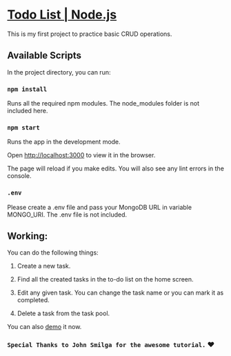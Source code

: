 # [Todo List | Node.js]( )

This is my first project to practice basic CRUD operations.

## Available Scripts

In the project directory, you can run:

### `npm install`

Runs all the required npm modules. The node_modules folder is not included here.

### `npm start`

Runs the app in the development mode.

Open [http://localhost:3000](http://localhost:3000) to view it in the browser.


The page will reload if you make edits.
You will also see any lint errors in the console.

### `.env`

Please create a .env file and pass your MongoDB URL in variable MONGO_URI. The .env file is not included.

## Working:
You can do the following things:

1. Create a new task.

2. Find all the created tasks in the to-do list on the home screen.

3. Edit any given task. You can change the task name or you can mark it as completed.
4. Delete a task from the task pool.

You can also [demo]( ) it now.

### `Special Thanks to John Smilga for the awesome tutorial.` ♥
